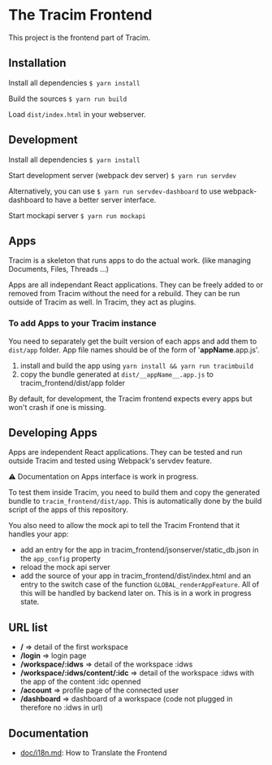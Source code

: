 # The Tracim Frontend

This project is the frontend part of Tracim.

## Installation

Install all dependencies
`$ yarn install`

Build the sources
`$ yarn run build`

Load `dist/index.html` in your webserver.

## Development

Install all dependencies
`$ yarn install`

Start development server (webpack dev server)
`$ yarn run servdev`

Alternatively, you can use `$ yarn run servdev-dashboard` to use webpack-dashboard to have a better server interface.

Start mockapi server
`$ yarn run mockapi`


## Apps

Tracim is a skeleton that runs apps to do the actual work. (like managing Documents, Files, Threads ...)

Apps are all independant React applications.
They can be freely added to or removed from Tracim without the need for a rebuild.
They can be run outside of Tracim as well.
In Tracim, they act as plugins.

### To add Apps to your Tracim instance

You need to separately get the built version of each apps and add them to `dist/app` folder.
App file names should be of the form of '__appName__.app.js'.

1. install and build the app using `yarn install && yarn run tracimbuild`
2. copy the bundle generated at `dist/__appName__.app.js` to tracim_frontend/dist/app folder

By default, for development, the Tracim frontend expects every apps but won't crash if one is missing.

## Developing Apps

Apps are independent React applications. They can be tested and run outside Tracim and tested using Webpack's servdev feature.

:warning: Documentation on Apps interface is work in progress.

To test them inside Tracim, you need to build them and copy the generated bundle to `tracim_frontend/dist/app`.
This is automatically done by the build script of the apps of this repository.

You also need to allow the mock api to tell the Tracim Frontend that it handles your app:
- add an entry for the app in tracim_frontend/jsonserver/static_db.json in the `app_config` property
- reload the mock api server
- add the source of your app in tracim_frontend/dist/index.html and an entry to the switch case of the function `GLOBAL_renderAppFeature`. All of this will be handled by backend later on. This is in a work in progress state.


## URL list
- __/__ => detail of the first workspace
- __/login__ => login page
- __/workspace/:idws__ => detail of the workspace :idws
- __/workspace/:idws/content/:idc__ => detail of the workspace :idws with the app of the content :idc openned
- __/account__ => profile page of the connected user
- __/dashboard__ => dashboard of a workspace (code not plugged in therefore no :idws in url)

## Documentation
- [doc/i18n.md](doc/i18n.md): How to Translate the Frontend
